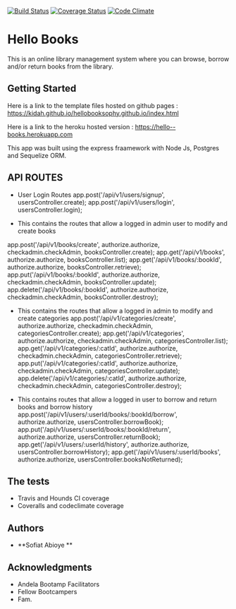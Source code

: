 
[![Build Status](https://travis-ci.org/kidah/backhelloBooks.svg?branch=master)](https://travis-ci.org/kidah/backhelloBooks)
[![Coverage Status](https://coveralls.io/repos/github/kidah/backhelloBooks/badge.svg)](https://coveralls.io/github/kidah/backhelloBooks)
[![Code Climate](https://codeclimate.com/github/kidah/backhelloBooks/badges/gpa.svg)](https://codeclimate.com/github/kidah/backhelloBooks?branch=master)
# Hello Books

This is an online library management system where you can browse, borrow and/or return books from the library. 

## Getting Started
Here is a link to the template files hosted on github pages :  https://kidah.github.io/hellobooksophy.github.io/index.html

Here is a link to the heroku hosted version : https://hello--books.herokuapp.com

This app was built using the express fraamework with Node Js, Postgres and Sequelize ORM. 



## API ROUTES

  * User Login Routes
  app.post('/api/v1/users/signup', usersController.create);
  app.post('/api/v1/users/login', usersController.login);

  * This contains the routes that allow a logged in admin user to modify and create books

  app.post('/api/v1/books/create', authorize.authorize, checkadmin.checkAdmin, booksController.create);
  app.get('/api/v1/books', authorize.authorize, booksController.list);
  app.get('/api/v1/books/:bookId', authorize.authorize, booksController.retrieve);
  app.put('/api/v1/books/:bookId', authorize.authorize, checkadmin.checkAdmin, booksController.update);
  app.delete('/api/v1/books/:bookId', authorize.authorize, checkadmin.checkAdmin, booksController.destroy);

  * This contains the routes that  allow a logged in admin to modify and create categories
  app.post('/api/v1/categories/create', authorize.authorize, checkadmin.checkAdmin, categoriesController.create);
  app.get('/api/v1/categories', authorize.authorize, checkadmin.checkAdmin, categoriesController.list);
  app.get('/api/v1/categories/:catId', authorize.authorize, checkadmin.checkAdmin, categoriesController.retrieve);
  app.put('/api/v1/categories/:catId', authorize.authorize, checkadmin.checkAdmin, categoriesController.update);
  app.delete('/api/v1/categories/:catId', authorize.authorize, checkadmin.checkAdmin, categoriesController.destroy);


  * This contains routes that allow a logged in user to borrow and return books and borrow history
  app.post('/api/v1/users/:userId/books/:bookId/borrow', authorize.authorize, usersController.borrowBook);
  app.put('/api/v1/users/:userId/books/:bookId/return', authorize.authorize, usersController.returnBook);
  app.get('/api/v1/users/:userId/history', authorize.authorize, usersController.borrowHistory);
  app.get('/api/v1/users/:userId/books', authorize.authorize, usersController.booksNotReturned);


## The tests
* Travis and Hounds CI coverage
* Coveralls and codeclimate coverage




## Authors

* **Sofiat Abioye ** 

## Acknowledgments

* Andela Bootamp Facilitators
* Fellow Bootcampers
* Fam.


 




